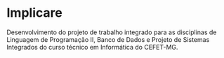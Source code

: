 # Implicare
Desenvolvimento do projeto de trabalho integrado para as disciplinas de Linguagem de Programação II, Banco de Dados e Projeto de Sistemas Integrados do curso técnico em Informática do CEFET-MG.

